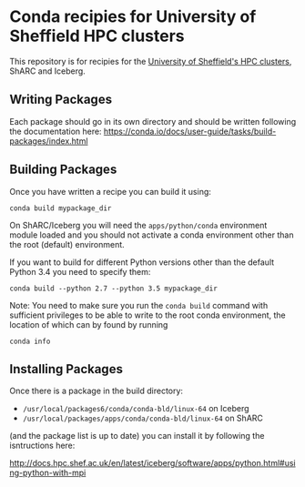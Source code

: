 Conda recipies for University of Sheffield HPC clusters
=======================================================

This repository is for recipies for the [University of Sheffield's HPC clusters](http://docs.hpc.shef.ac.uk), ShARC and Iceberg.

## Writing Packages

Each package should go in its own directory and should be written following the
documentation here: https://conda.io/docs/user-guide/tasks/build-packages/index.html

## Building Packages

Once you have written a recipe you can build it using:

    conda build mypackage_dir

On ShARC/Iceberg you will need the `apps/python/conda` environment module loaded and 
you should not activate a conda environment other than the root (default) environment.

If you want to build for different Python versions other than the default
Python 3.4 you need to specify them:

    conda build --python 2.7 --python 3.5 mypackage_dir

Note: You need to make sure you run the `conda build` command with sufficient privileges 
to be able to write to the root conda environment, the location of which can by found by running

    conda info

## Installing Packages

Once there is a package in the build directory:

* `/usr/local/packages6/conda/conda-bld/linux-64` on Iceberg
* `/usr/local/packages/apps/conda/conda-bld/linux-64` on ShARC

(and the package list is up to date) you can install it 
by following the isntructions here:

http://docs.hpc.shef.ac.uk/en/latest/iceberg/software/apps/python.html#using-python-with-mpi
